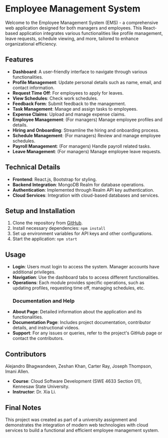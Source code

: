 # Employee Management System

Welcome to the Employee Management System (EMS) - a comprehensive web application designed for both managers and employees. This React-based application integrates various functionalities like profile management, leave requests, schedule viewing, and more, tailored to enhance organizational efficiency.

## Features

- **Dashboard**: A user-friendly interface to navigate through various functionalities.
- **Profile Management**: Update personal details such as name, email, and contact information.
- **Request Time Off**: For employees to apply for leaves.
- **View Schedules**: Check work schedules.
- **Feedback Form**: Submit feedback to the management.
- **Task Management**: Manage and assign tasks to employees.
- **Expense Claims**: Upload and manage expense claims.
- **Employee Management**: (For managers) Manage employee profiles and details.
- **Hiring and Onboarding**: Streamline the hiring and onboarding process.
- **Schedule Management**: (For managers) Review and manage employee schedules.
- **Payroll Management**: (For managers) Handle payroll related tasks.
- **Leave Management**: (For managers) Manage employee leave requests.

## Technical Details

- **Frontend**: React.js, Bootstrap for styling.
- **Backend Integration**: MongoDB Realm for database operations.
- **Authentication**: Implemented through Realm API key authentication.
- **Cloud Services**: Integration with cloud-based databases and services.

## Setup and Installation

1. Clone the repository from [GitHub](https://github.com/JoeyThompson10/EmployeeManagementSystem).
2. Install necessary dependencies:
   ```npm install```
3. Set up environment variables for API keys and other configurations.
4. Start the application:
```npm start```

## Usage

- **Login**: Users must login to access the system. Manager accounts have additional privileges.
- **Navigation**: Use the dashboard tabs to access different functionalities.
- **Operations**: Each module provides specific operations, such as updating profiles, requesting time off, managing schedules, etc.
  ### Documentation and Help
- **About Page**: Detailed information about the application and its functionalities.
- **Documentation Page**: Includes project documentation, contributor details, and instructional videos.
- **Support**: For any issues or queries, refer to the project's GitHub page or contact the contributors.

## Contributors

Alejandro Bhagwandeen, Zeshan Khan, Carter Ray, Joseph Thompson, Imani Allen.

- **Course**: Cloud Software Development (SWE 4633 Section 01), Kennesaw State University.
- **Instructor**: Dr. Xia Li.

## Final Notes

This project was created as part of a university assignment and demonstrates the integration of modern web technologies with cloud services to build a functional and efficient employee management system.